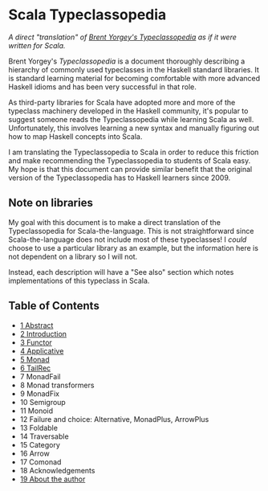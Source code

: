 
# Scala Typeclassopedia

_A direct "translation" of [Brent Yorgey's
_Typeclassopedia_](https://wiki.haskell.org/Typeclassopedia) as if it were
written for Scala._

Brent Yorgey's _Typeclassopedia_ is a document thoroughly describing a
hierarchy of commonly used typeclasses in the Haskell standard libraries. It is
standard learning material for becoming comfortable with more advanced Haskell
idioms and has been very successful in that role.

As third-party libraries for Scala have adopted more and more of the typeclass
machinery developed in the Haskell community, it's popular to suggest someone
reads the Typeclassopedia while learning Scala as well. Unfortunately, this
involves learning a new syntax and manually figuring out how to map Haskell
concepts into Scala.

I am translating the Typeclassopedia to Scala in order to reduce this friction
and make recommending the Typeclassopedia to students of Scala easy. My hope is
that this document can provide similar benefit that the original version of the
Typeclassopedia has to Haskell learners since 2009.

## Note on libraries

My goal with this document is to make a direct translation of the
Typeclassopedia for Scala-the-language. This is not straightforward since
Scala-the-language does not include most of these typeclasses! I _could_ choose
to use a particular library as an example, but the information here is not
dependent on a library so I will not.

Instead, each description will have a "See also" section which notes
implementations of this typeclass in Scala.

## Table of Contents

- [1 Abstract](./contents/1_Abstract.md)
- [2 Introduction](./contents/2_Introduction.md)
- [3 Functor](./contents/3_Functor.md)
- [4 Applicative](./contents/4_Applicative.md)
- [5 Monad](./contents/5_Monad.md)
- [6 TailRec](./contents/6_TailRec.md)
- 7 MonadFail
- 8 Monad transformers
- 9 MonadFix
- 10 Semigroup
- 11 Monoid
- 12 Failure and choice: Alternative, MonadPlus, ArrowPlus
- 13 Foldable
- 14 Traversable
- 15 Category
- 16 Arrow
- 17 Comonad
- 18 Acknowledgements
- [19 About the author](./contents/18_About_the_author.md)
